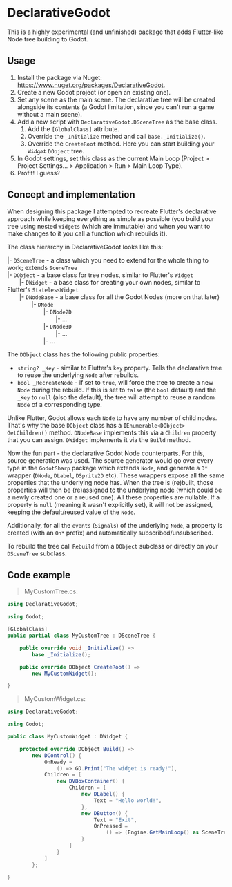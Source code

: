 # DeclarativeGodot

This is a highly experimental (and unfinished) package that adds Flutter-like Node tree building to Godot.

## Usage

1. Install the package via Nuget: https://www.nuget.org/packages/DeclarativeGodot.
2. Create a new Godot project (or open an existing one).
3. Set any scene as the main scene. The declarative tree will be created alongside its contents (a Godot limitation, since you can't run a game without a main scene).
4. Add a new script with `DeclarativeGodot.DSceneTree` as the base class.
   1. Add the `[GlobalClass]` attribute.
   2. Override the `_Initialize` method and call `base._Initialize()`.
   3. Override the `CreateRoot` method. Here you can start building your ~~`Widget`~~ `DObject` tree.
5. In Godot settings, set this class as the current Main Loop (Project > Project Settings... > Application > Run > Main Loop Type).
6. Profit! I guess?

## Concept and implementation

When designing this package I attempted to recreate Flutter's declarative approach while keeping everything as simple as possible (you build your tree using nested `Widgets` (which are immutable) and when you want to make changes to it you call a function which rebuilds it).

The class hierarchy in DeclarativeGodot looks like this:

|- `DSceneTree` - a class which you need to extend for the whole thing to work; extends `SceneTree`  
|- `DObject` - a base class for tree nodes, similar to Flutter's `Widget`  
  |- `DWidget` - a base class for creating your own nodes, similar to Flutter's `StatelessWidget`  
  |- `DNodeBase` - a base class for all the Godot Nodes (more on that later)  
    |- `DNode`  
      |- `DNode2D`  
        |- ...  
      |- `DNode3D`  
        |- ...  
      |- ...

The `DObject` class has the following public properties:

- `string? _Key` - similar to Flutter's `key` property. Tells the declarative tree to reuse the underlying `Node` after rebuilds.
- `bool _RecreateNode` - if set to `true`, will force the tree to create a new `Node` during the rebuild. If this is set to `false` (the `bool` default) and the `_Key` to `null` (also the default), the tree will attempt to reuse a random `Node` of a corresponding type.

Unlike Flutter, Godot allows each `Node` to have any number of child nodes. That's why the base `DObject` class has a `IEnumerable<DObject> GetChildren()` method. `DNodeBase` implements this via a `Children` property that you can assign. `DWidget` implements it via the `Build` method.

Now the fun part - the declarative Godot Node counterparts. For this, source generation was used. The source generator would go over every type in the `GodotSharp` package which extends `Node`, and generate a `D*` wrapper (`DNode`, `DLabel`, `DSprite2D` etc). These wrappers expose all the same properties that the underlying node has. When the tree is (re)built, those properties will then be (re)assigned to the underlying node (which could be a newly created one or a reused one). All these properties are nullable. If a property is `null` (meaning it wasn't explicitly set), it will not be assigned, keeping the default/reused value of the `Node`.

Additionally, for all the `events` (`Signals`) of the underlying `Node`, a property is created (with an `On*` prefix) and automatically subscribed/unsubscribed.

To rebuild the tree call `Rebuild` from a `DObject` subclass or directly on your `DSceneTree` subclass.

## Code example

> MyCustomTree.cs:

```csharp
using DeclarativeGodot;

using Godot;

[GlobalClass]
public partial class MyCustomTree : DSceneTree {

	public override void _Initialize() =>
		base._Initialize();

	public override DObject CreateRoot() =>
		new MyCustomWidget();

}
```

> MyCustomWidget.cs:

```csharp
using DeclarativeGodot;

using Godot;

public class MyCustomWidget : DWidget {

	protected override DObject Build() =>
		new DControl() {
			OnReady =
				() => GD.Print("The widget is ready!"),
			Children = [
				new DVBoxContainer() {
					Children = [
						new DLabel() {
							Text = "Hello world!",
						},
						new DButton() {
							Text = "Exit",
							OnPressed =
								() => (Engine.GetMainLoop() as SceneTree)?.Quit()
						}
					]
				}
			]
		};

}
```
